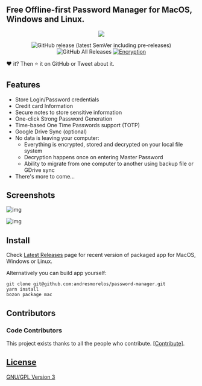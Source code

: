 ## Free Offline-first Password Manager for MacOS, Windows and Linux.

<div align="center">
  
  [![](https://img.shields.io/badge/PayPal-Buy%20me%20a%20Coffee-blue)](https://www.paypal.me/andresmorelosCO)

 ![GitHub release (latest SemVer including pre-releases)](https://img.shields.io/github/v/release/andresmorelos/password-manager?include_prereleases&label=Release)
  ![GitHub All Releases](https://img.shields.io/github/downloads/andresmorelos/password-manager/total?label=Downloads)
  [![Encryption](https://img.shields.io/badge/Encryption-AES%20256%20GCM-green.svg)](https://tools.ietf.org/html/rfc5288)
  
</div>

❤️ it? Then ⭐️ it on GitHub or Tweet about it.

## Features

- Store Login/Password credentials
- Credit card Information 
- Secure notes to store sensitive information
- One-click Strong Password Generation
- Time-based One Time Passwords support (TOTP)
- Google Drive Sync (optional)
- No data is leaving your computer:
  - Everything is encrypted, stored and decrypted on your local file system
  - Decryption happens once on entering Master Password
  - Ability to migrate from one computer to another using backup file or GDrive sync
- There's more to come...

## Screenshots

![img](https://alchaplinsky.com/images/misc/swifty_screen_01.png)

![img](https://alchaplinsky.com/images/misc/swifty_screen_02.png)

## Install

Check [Latest Releases](https://github.com/andresmorelos/password-manager/releases) page for recent version of packaged app for MacOS, Windows or Linux.

Alternatively you can build app yourself:

```
git clone git@github.com:andresmorelos/password-manager.git
yarn install
bozon package mac
```

## Contributors

### Code Contributors

This project exists thanks to all the people who contribute. [[Contribute](CONTRIBUTING.md)].
<a href="https://github.com/andresmorelos/password-manager">

## License

GNU/GPL Version 3
